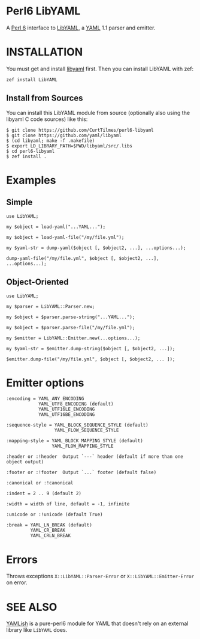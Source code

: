 # Perl6 LibYAML

A [Perl 6](https://perl6.org/) interface to
[LibYAML](https://github.com/yaml/libyaml), a [YAML](http://yaml.org/)
1.1 parser and emitter.

# INSTALLATION

You must get and install [libyaml](https://github.com/yaml/libyaml)
first. Then you can install LibYAML with zef:

    zef install LibYAML

## Install from Sources

You can install this LibYAML module from source (optionally also using the
libyaml C code sources) like this:

    $ git clone https://github.com/CurtTilmes/perl6-libyaml
    $ git clone https://github.com/yaml/libyaml
    $ (cd libyaml; make -f .makefile)
    $ export LD_LIBRARY_PATH=$PWD/libyaml/src/.libs
    $ cd perl6-libyaml
    $ zef install .

# Examples

## Simple

    use LibYAML;

    my $object = load-yaml("...YAML...");

    my $object = load-yaml-file("/my/file.yml");

    my $yaml-str = dump-yaml($object [, $object2, ...], ...options...);

    dump-yaml-file("/my/file.yml", $object [, $object2, ...], ...options...);

## Object-Oriented

    use LibYAML;

    my $parser = LibYAML::Parser.new;

    my $object = $parser.parse-string("...YAML...");

    my $object = $parser.parse-file("/my/file.yml");

    my $emitter = LibYAML::Emitter.new(...options...);

    my $yaml-str = $emitter.dump-string($object [, $object2, ...]);

    $emitter.dump-file("/my/file.yml", $object [, $object2, ... ]);

# Emitter options

    :encoding = YAML_ANY_ENCODING
                YAML_UTF8_ENCODING (default)
                YAML_UTF16LE_ENCODING
                YAML_UTF16BE_ENCODING

    :sequence-style = YAML_BLOCK_SEQUENCE_STYLE (default)
                      YAML_FLOW_SEQUENCE_STYLE

    :mapping-style = YAML_BLOCK_MAPPING_STYLE (default)
                     YAML_FLOW_MAPPING_STYLE

    :header or :!header  Output `---` header (default if more than one object output)

    :footer or :!footer  Output `...` footer (default false)

    :canonical or :!canonical

    :indent = 2 .. 9 (default 2)

    :width = width of line, default = -1, infinite

    :unicode or :!unicode (default True)

    :break = YAML_LN_BREAK (default)
             YAML_CR_BREAK
             YAML_CRLN_BREAK

# Errors

Throws exceptions `X::LibYAML::Parser-Error` or
`X::LibYAML::Emitter-Error` on error.

# SEE ALSO

[YAMLish](https://github.com/Leont/yamlish) is a pure-perl6 module for
YAML that doesn't rely on an external library like `LibYAML` does.

